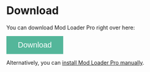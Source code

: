 # Download

You can download Mod Loader Pro right over here:

<a href="//github.com/MSCLoaderPro/docs/releases/tag/0.2.3"><button class="btn-download">Download</button></a>

Alternatively, you can <a href="//github.com/MSCLoaderPro/EarlyAccessRelease/releases">install Mod Loader Pro manually</a>.

<style>
.btn-download {
  background-color: rgb(84, 182, 154);
  border: none;
  color: white;
  padding: 12px 30px;
  cursor: pointer;
  font-size: 20px;
}

.btn-download:hover {
  background-color: RoyalBlue;
}
</style>